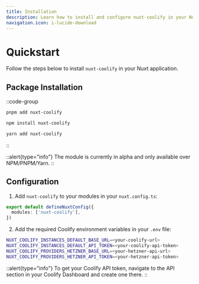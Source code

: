 ```yaml
---
title: Installation
description: Learn how to install and configure nuxt-coolify in your Nuxt application.
navigation.icon: i-lucide-download
---
```


# Quickstart

Follow the steps below to install `nuxt-coolify` in your Nuxt application.

## Package Installation

::code-group
```bash [pnpm]
pnpm add nuxt-coolify
```

```bash [npm]
npm install nuxt-coolify
```

```bash [yarn]
yarn add nuxt-coolify
```
::

::alert{type="info"}
The module is currently in alpha and only available over NPM/PNPM/Yarn.
::

## Configuration

1. Add `nuxt-coolify` to your modules in your `nuxt.config.ts`:

```ts
export default defineNuxtConfig({
  modules: ['nuxt-coolify'],
})
```

2. Add the required Coolify environment variables in your `.env` file:

```bash
NUXT_COOLIFY_INSTANCES_DEFAULT_BASE_URL=<your-coolify-url>
NUXT_COOLIFY_INSTANCES_DEFAULT_API_TOKEN=<your-coolify-api-token>
NUXT_COOLIFY_PROVIDERS_HETZNER_BASE_URL=<your-hetzner-api-url>
NUXT_COOLIFY_PROVIDERS_HETZNER_API_TOKEN=<your-hetzner-api-token>
```

::alert{type="info"}
To get your Coolify API token, navigate to the API section in your Coolify Dashboard and create one there.
::

